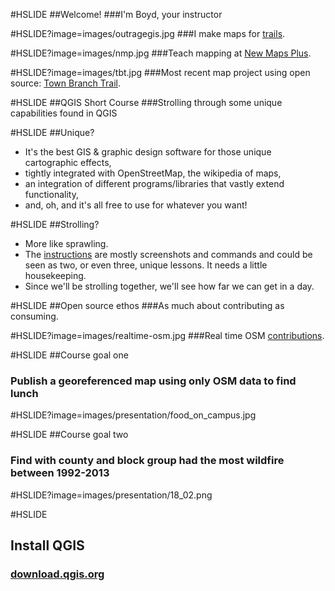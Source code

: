 #HSLIDE
##Welcome!
###I'm Boyd, your instructor

#HSLIDE?image=images/outragegis.jpg
###I make maps for <a href="https://outragegis.com" target="_blank">trails</a>.

#HSLIDE?image=images/nmp.jpg
###Teach mapping at <a href="http://newmapsplus.uky.edu/" target="_blank">New Maps Plus</a>.

#HSLIDE?image=images/tbt.jpg
###Most recent map project using open source: <a href="http://boydx.github.io/tbt/" target="_blank">Town Branch Trail</a>.


#HSLIDE
##QGIS Short Course
###Strolling through some unique capabilities found in QGIS

#HSLIDE
##Unique?
* It's the best GIS & graphic design software for those unique cartographic effects,
* tightly integrated with OpenStreetMap, the wikipedia of maps,
* an integration of different programs/libraries that vastly extend functionality,
* and, oh, and it's all free to use for whatever you want! 

#HSLIDE
##Strolling?
* More like sprawling.
* The [instructions](https://github.com/boydx/qgis) are mostly screenshots and commands and could be seen as two, or even three, unique lessons. It needs a little housekeeping.
* Since we'll be strolling together, we'll see how far we can get in a day.


#HSLIDE
##Open source ethos
###As much about contributing as consuming.


#HSLIDE?image=images/realtime-osm.jpg
###Real time OSM <a href="http://osmlab.github.io/show-me-the-way/" target="_blank">contributions</a>.



#HSLIDE
##Course goal one
### Publish a georeferenced map using only OSM data to find lunch

#HSLIDE?image=images/presentation/food_on_campus.jpg


#HSLIDE
##Course goal two
### Find with county and block group had the most wildfire between 1992-2013

#HSLIDE?image=images/presentation/18_02.png

#HSLIDE
## Install QGIS
### <a href="http://download.qgis.org" target="_blank">download.qgis.org</a>



















